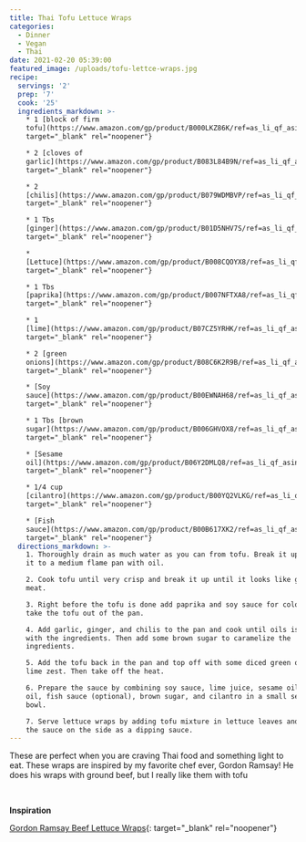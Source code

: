 ```yaml
---
title: Thai Tofu Lettuce Wraps
categories:
  - Dinner
  - Vegan
  - Thai
date: 2021-02-20 05:39:00
featured_image: /uploads/tofu-lettce-wraps.jpg
recipe:
  servings: '2'
  prep: '7'
  cook: '25'
  ingredients_markdown: >-
    * 1 [block of firm
    tofu](https://www.amazon.com/gp/product/B000LKZ86K/ref=as_li_qf_asin_il_tl?ie=UTF8&amp;tag=joeyjiron-20&amp;creative=9325&amp;linkCode=as2&amp;creativeASIN=B000LKZ86K&amp;linkId=93e34092870d146589d10246a2d5f001){:
    target="_blank" rel="noopener"}

    * 2 [cloves of
    garlic](https://www.amazon.com/gp/product/B083L84B9N/ref=as_li_qf_asin_il_tl?ie=UTF8&amp;tag=joeyjiron-20&amp;creative=9325&amp;linkCode=as2&amp;creativeASIN=B083L84B9N&amp;linkId=af35a0c5ab1a002b186f1b49a5ad351d){:
    target="_blank" rel="noopener"}

    * 2
    [chilis](https://www.amazon.com/gp/product/B079WDMBVP/ref=as_li_qf_asin_il_tl?ie=UTF8&amp;tag=joeyjiron-20&amp;creative=9325&amp;linkCode=as2&amp;creativeASIN=B079WDMBVP&amp;linkId=705ef7c426eca151f5e86748e7f18b39){:
    target="_blank" rel="noopener"}

    * 1 Tbs
    [ginger](https://www.amazon.com/gp/product/B01D5NHV7S/ref=as_li_qf_asin_il_tl?ie=UTF8&amp;tag=joeyjiron-20&amp;creative=9325&amp;linkCode=as2&amp;creativeASIN=B01D5NHV7S&amp;linkId=5901982ca3d73e5fb4a7dc4db0443619){:
    target="_blank" rel="noopener"}

    *
    [Lettuce](https://www.amazon.com/gp/product/B008CQOYX8/ref=as_li_qf_asin_il_tl?ie=UTF8&amp;tag=joeyjiron-20&amp;creative=9325&amp;linkCode=as2&amp;creativeASIN=B008CQOYX8&amp;linkId=c6cfb4cc137c76af266b314d65d49e38){:
    target="_blank" rel="noopener"}

    * 1 Tbs
    [paprika](https://www.amazon.com/gp/product/B007NFTXA8/ref=as_li_qf_asin_il_tl?ie=UTF8&amp;tag=joeyjiron-20&amp;creative=9325&amp;linkCode=as2&amp;creativeASIN=B007NFTXA8&amp;linkId=fcef8a4e65657fcb0d0200e77f903bd3){:
    target="_blank" rel="noopener"}

    * 1
    [lime](https://www.amazon.com/gp/product/B07CZ5YRHK/ref=as_li_qf_asin_il_tl?ie=UTF8&amp;tag=joeyjiron-20&amp;creative=9325&amp;linkCode=as2&amp;creativeASIN=B07CZ5YRHK&amp;linkId=647994b1bce5f789e0c220f28f1112a1){:
    target="_blank" rel="noopener"}

    * 2 [green
    onions](https://www.amazon.com/gp/product/B08C6K2R9B/ref=as_li_qf_asin_il_tl?ie=UTF8&amp;tag=joeyjiron-20&amp;creative=9325&amp;linkCode=as2&amp;creativeASIN=B08C6K2R9B&amp;linkId=bac13aa810002f0b2da0a9e8bdda2a81){:
    target="_blank" rel="noopener"}

    * [Soy
    sauce](https://www.amazon.com/gp/product/B00EWNAH68/ref=as_li_qf_asin_il_tl?ie=UTF8&amp;tag=joeyjiron-20&amp;creative=9325&amp;linkCode=as2&amp;creativeASIN=B00EWNAH68&amp;linkId=a33ca6670730f777dc13d55133aa65f4){:
    target="_blank" rel="noopener"}

    * 1 Tbs [brown
    sugar](https://www.amazon.com/gp/product/B006GHVOX8/ref=as_li_qf_asin_il_tl?ie=UTF8&amp;tag=joeyjiron-20&amp;creative=9325&amp;linkCode=as2&amp;creativeASIN=B006GHVOX8&amp;linkId=0973fa1f83649ef7d944a1f9bc4af7cd){:
    target="_blank" rel="noopener"}

    * [Sesame
    oil](https://www.amazon.com/gp/product/B06Y2DMLQ8/ref=as_li_qf_asin_il_tl?ie=UTF8&amp;tag=joeyjiron-20&amp;creative=9325&amp;linkCode=as2&amp;creativeASIN=B06Y2DMLQ8&amp;linkId=d4908e03c679eb536c363f3d58d5d957){:
    target="_blank" rel="noopener"}

    * 1/4 cup
    [cilantro](https://www.amazon.com/gp/product/B00YQ2VLKG/ref=as_li_qf_asin_il_tl?ie=UTF8&amp;tag=joeyjiron-20&amp;creative=9325&amp;linkCode=as2&amp;creativeASIN=B00YQ2VLKG&amp;linkId=eda5000215eff57e27bdf09c6b0c19b0){:
    target="_blank" rel="noopener"}

    * [Fish
    sauce](https://www.amazon.com/gp/product/B00B617XK2/ref=as_li_qf_asin_il_tl?ie=UTF8&amp;tag=joeyjiron-20&amp;creative=9325&amp;linkCode=as2&amp;creativeASIN=B00B617XK2&amp;linkId=9de5f636ed2a9707517e27ff7aeddac7){:
    target="_blank" rel="noopener"}
  directions_markdown: >-
    1. Thoroughly drain as much water as you can from tofu. Break it up and add
    it to a medium flame pan with oil.

    2. Cook tofu until very crisp and break it up until it looks like ground
    meat.

    3. Right before the tofu is done add paprika and soy sauce for color. Then
    take the tofu out of the pan.

    4. Add garlic, ginger, and chilis to the pan and cook until oils is infused
    with the ingredients. Then add some brown sugar to caramelize the
    ingredients.

    5. Add the tofu back in the pan and top off with some diced green onions and
    lime zest. Then take off the heat.

    6. Prepare the sauce by combining soy sauce, lime juice, sesame oil, olive
    oil, fish sauce (optional), brown sugar, and cilantro in a small serving
    bowl.

    7. Serve lettuce wraps by adding tofu mixture in lettuce leaves and serve
    the sauce on the side as a dipping sauce.
---
```


These are perfect when you are craving Thai food and something light to eat. These wraps are inspired by my favorite chef ever, Gordon Ramsay\! He does his wraps with ground beef, but I really like them with tofu

&nbsp;

**Inspiration**

[Gordon Ramsay Beef Lettuce Wraps](https://www.youtube.com/watch?v=UzFoThs2Qpw){: target="_blank" rel="noopener"}
